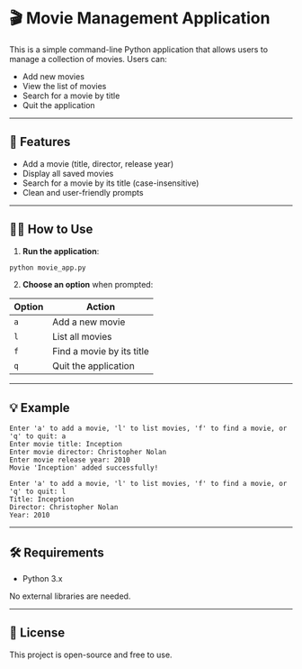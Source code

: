 
# 🎬 Movie Management Application

This is a simple command-line Python application that allows users to manage a collection of movies. Users can:

- Add new movies
- View the list of movies
- Search for a movie by title
- Quit the application

---

## 📌 Features

- Add a movie (title, director, release year)
- Display all saved movies
- Search for a movie by its title (case-insensitive)
- Clean and user-friendly prompts

---

## 🧑‍💻 How to Use

1. **Run the application**:

```bash
python movie_app.py
```

2. **Choose an option** when prompted:

| Option | Action                        |
|--------|-------------------------------|
| `a`    | Add a new movie               |
| `l`    | List all movies               |
| `f`    | Find a movie by its title     |
| `q`    | Quit the application          |

---

## 💡 Example

```text
Enter 'a' to add a movie, 'l' to list movies, 'f' to find a movie, or 'q' to quit: a
Enter movie title: Inception
Enter movie director: Christopher Nolan
Enter movie release year: 2010
Movie 'Inception' added successfully!

Enter 'a' to add a movie, 'l' to list movies, 'f' to find a movie, or 'q' to quit: l
Title: Inception
Director: Christopher Nolan
Year: 2010
```

---

## 🛠 Requirements

- Python 3.x

No external libraries are needed.

---

## 📄 License

This project is open-source and free to use.
